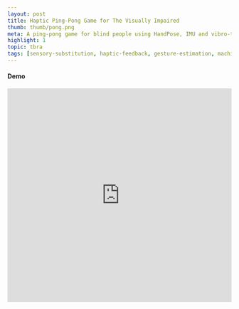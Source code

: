 ```yaml
---
layout: post
title: Haptic Ping-Pong Game for The Visually Impaired
thumb: thumb/pong.png
meta: A ping-pong game for blind people using HandPose, IMU and vibro-tactile substitution.   
highlight: 1
topic: tbra
tags: [sensory-substitution, haptic-feedback, gesture-estimation, machine-learning, processing, arduino, runway-ml, electromagnetic-actuator, inertial-sensor, sensor-calibration, motor-driver, i2c, serial, osc]
---
```


<h4>Demo</h4>
<p></p>
<div class="text-center">
<iframe width="100%" height = "480" src="https://www.youtube.com/embed/_gn2VWhzZ2E" frameborder="0" allow="accelerometer; autoplay; encrypted-media; gyroscope; picture-in-picture" allowfullscreen></iframe>
</div>
<p></p>